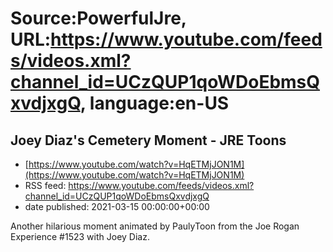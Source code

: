 # Source:PowerfulJre, URL:https://www.youtube.com/feeds/videos.xml?channel_id=UCzQUP1qoWDoEbmsQxvdjxgQ, language:en-US

## Joey Diaz's Cemetery Moment - JRE Toons
 - [https://www.youtube.com/watch?v=HqETMjJON1M](https://www.youtube.com/watch?v=HqETMjJON1M)
 - RSS feed: https://www.youtube.com/feeds/videos.xml?channel_id=UCzQUP1qoWDoEbmsQxvdjxgQ
 - date published: 2021-03-15 00:00:00+00:00

Another hilarious moment animated by PaulyToon from the Joe Rogan Experience #1523 with Joey Diaz.

